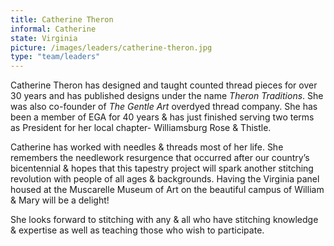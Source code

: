 ```yaml
---
title: Catherine Theron
informal: Catherine
state: Virginia
picture: /images/leaders/catherine-theron.jpg
type: "team/leaders"
---
```


Catherine Theron has designed and taught counted thread pieces for over 30 years and has published designs under the name _Theron Traditions_. She was also co-founder of _The Gentle Art_ overdyed thread company. She has been a member of EGA for 40 years & has just finished serving two terms as President for her local chapter- Williamsburg Rose & Thistle.

Catherine has worked with needles & threads most of her life. She remembers the needlework resurgence that occurred after our country’s bicentennial & hopes that this tapestry project will spark another stitching revolution with people of all ages & backgrounds. Having the Virginia panel housed at the Muscarelle Museum of Art on the beautiful campus of William & Mary will be a delight!

She looks forward to stitching with any & all who have stitching knowledge & expertise as well as teaching those who wish to participate.
